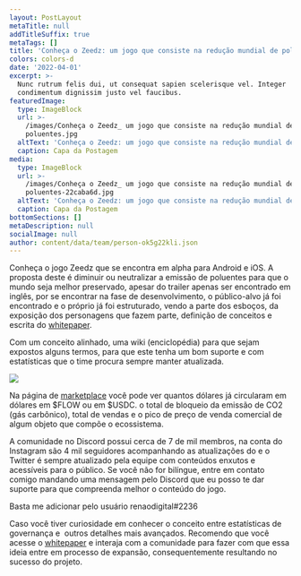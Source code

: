 ```yaml
---
layout: PostLayout
metaTitle: null
addTitleSuffix: true
metaTags: []
title: 'Conheça o Zeedz: um jogo que consiste na redução mundial de poluentes'
colors: colors-d
date: '2022-04-01'
excerpt: >-
  Nunc rutrum felis dui, ut consequat sapien scelerisque vel. Integer
  condimentum dignissim justo vel faucibus.
featuredImage:
  type: ImageBlock
  url: >-
    /images/Conheça o Zeedz_ um jogo que consiste na redução mundial de
    poluentes.jpg
  altText: 'Conheça o Zeedz: um jogo que consiste na redução mundial de poluentes'
  caption: Capa da Postagem
media:
  type: ImageBlock
  url: >-
    /images/Conheça o Zeedz_ um jogo que consiste na redução mundial de
    poluentes-22caba6d.jpg
  altText: 'Conheça o Zeedz: um jogo que consiste na redução mundial de poluentes.'
  caption: Capa da Postagem
bottomSections: []
metaDescription: null
socialImage: null
author: content/data/team/person-ok5g22kli.json
---
```

Conheça o jogo Zeedz que se encontra em alpha para Android e iOS. A proposta deste é diminuir ou neutralizar a emissão de poluentes para que o mundo seja melhor preservado, apesar do trailer apenas ser encontrado em inglês, por se encontrar na fase de desenvolvimento, o público-alvo já foi encontrado e o próprio já foi estruturado, vendo a parte dos esboços, da exposição dos personagens que fazem parte, definição de conceitos e escrita do [whitepaper](https://www.zeedz.io/whitepaper).

Com um conceito alinhado, uma wiki (enciclopédia) para que sejam expostos alguns termos, para que este tenha um bom suporte e com estatísticas que o time procura sempre manter atualizada.

![](/images/Screenshot%202023-01-04%20191140-d0f6c8a0.png)

Na página de [marketplace](https://play.zeedz.io/marketplace) você pode ver quantos dólares já circularam em dólares em $FLOW ou em $USDC. o total de bloqueio da emissão de CO2 (gás carbônico), total de vendas e o pico de preço de venda comercial de algum objeto que compõe o ecossistema.

A comunidade no Discord possui cerca de 7 de mil membros, na conta do Instagram são 4 mil seguidores acompanhando as atualizações do e o Twitter é sempre atualizado pela equipe com conteúdos enxutos e acessíveis para o público. Se você não for bilíngue, entre em contato comigo mandando uma mensagem pelo Discord que eu posso te dar suporte para que compreenda melhor o conteúdo do jogo. 

Basta me adicionar pelo usuário renaodigital#2236

Caso você tiver curiosidade em conhecer o conceito entre estatísticas de governança e  outros detalhes mais avançados. Recomendo que você acesse o [whitepaper](https://www.zeedz.io/whitepaper) e interaja com a comunidade para fazer com que essa ideia entre em processo de expansão, consequentemente resultando no sucesso do projeto.





